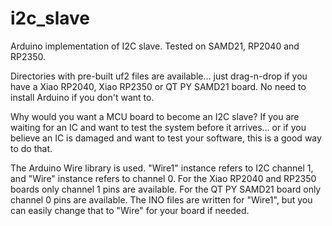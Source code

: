 # i2c_slave
Arduino implementation of I2C slave. Tested on SAMD21, RP2040 and RP2350.

Directories with pre-built uf2 files are available... just drag-n-drop if you have a Xiao RP2040, Xiao RP2350 or QT PY SAMD21 board. No need to install Arduino if you don't want to.

Why would you want a MCU board to become an I2C slave? If you are waiting for an IC and want to test the system before it arrives... or if you believe an IC is damaged and want to test your software, this is a good way to do that.


The Arduino Wire library is used. "Wire1" instance refers to I2C channel 1, and "Wire" instance refers to channel 0. For the Xiao RP2040 and RP2350 boards only channel 1 pins are available. For the QT PY SAMD21 board only channel 0 pins are available. The INO files are written for "Wire1", but you can easily change that to "Wire" for your board if needed.
